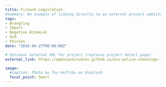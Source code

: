 ```yaml
---
title: Firearm Legislation
#summary: An example of linking directly to an external project website using `external_link`.
tags:
- Wrangling
- Import
- Negative Binomial
- GLM
- Poisson
date: "2016-04-27T00:00:00Z"

# Optional external URL for project (replaces project detail page).
external_link: https://opencasestudies.github.io/ocs-police-shootings-firearm-legislation/ocs-police-shootings-firearm-legislation.html

image:
  #caption: Photo by Toa Heftiba on Unsplash
  focal_point: Smart
---
```

